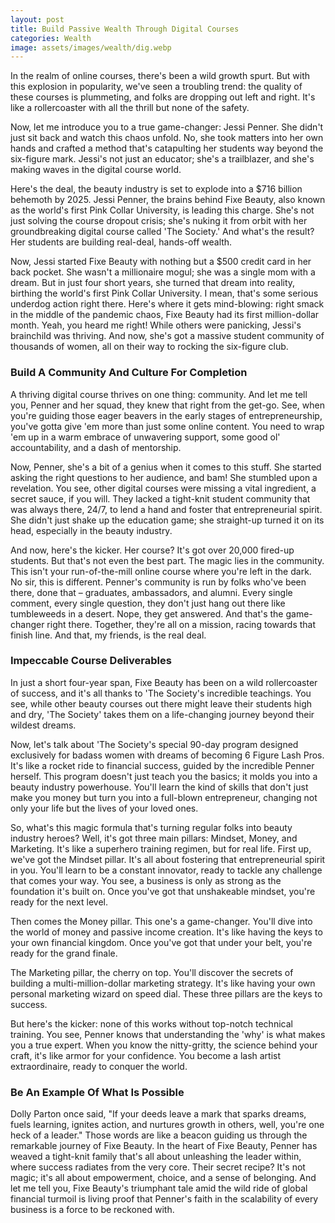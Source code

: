 ```yaml
---
layout: post
title: Build Passive Wealth Through Digital Courses
categories: Wealth
image: assets/images/wealth/dig.webp
---
```


In the realm of online courses, there's been a wild growth spurt. But with this explosion in popularity, we've seen a troubling trend: the quality of these courses is plummeting, and folks are dropping out left and right. It's like a rollercoaster with all the thrill but none of the safety.

Now, let me introduce you to a true game-changer: Jessi Penner. She didn't just sit back and watch this chaos unfold. No, she took matters into her own hands and crafted a method that's catapulting her students way beyond the six-figure mark. Jessi's not just an educator; she's a trailblazer, and she's making waves in the digital course world.

Here's the deal, the beauty industry is set to explode into a $716 billion behemoth by 2025. Jessi Penner, the brains behind Fixe Beauty, also known as the world's first Pink Collar University, is leading this charge. She's not just solving the course dropout crisis; she's nuking it from orbit with her groundbreaking digital course called 'The Society.' And what's the result? Her students are building real-deal, hands-off wealth.

Now, Jessi started Fixe Beauty with nothing but a $500 credit card in her back pocket. She wasn't a millionaire mogul; she was a single mom with a dream. But in just four short years, she turned that dream into reality, birthing the world's first Pink Collar University. I mean, that's some serious underdog action right there.
Here's where it gets mind-blowing: right smack in the middle of the pandemic chaos, Fixe Beauty had its first million-dollar month. Yeah, you heard me right! While others were panicking, Jessi's brainchild was thriving. And now, she's got a massive student community of thousands of women, all on their way to rocking the six-figure club.

### Build A Community And Culture For Completion
A thriving digital course thrives on one thing: community. And let me tell you, Penner and her squad, they knew that right from the get-go. See, when you're guiding those eager beavers in the early stages of entrepreneurship, you've gotta give 'em more than just some online content. You need to wrap 'em up in a warm embrace of unwavering support, some good ol' accountability, and a dash of mentorship.

Now, Penner, she's a bit of a genius when it comes to this stuff. She started asking the right questions to her audience, and bam! She stumbled upon a revelation. You see, other digital courses were missing a vital ingredient, a secret sauce, if you will. They lacked a tight-knit student community that was always there, 24/7, to lend a hand and foster that entrepreneurial spirit. She didn't just shake up the education game; she straight-up turned it on its head, especially in the beauty industry.

And now, here's the kicker. Her course? It's got over 20,000 fired-up students. But that's not even the best part. The magic lies in the community. This isn't your run-of-the-mill online course where you're left in the dark. No sir, this is different. Penner's community is run by folks who've been there, done that – graduates, ambassadors, and alumni. Every single comment, every single question, they don't just hang out there like tumbleweeds in a desert. Nope, they get answered. And that's the game-changer right there. Together, they're all on a mission, racing towards that finish line. And that, my friends, is the real deal.

### Impeccable Course Deliverables
In just a short four-year span, Fixe Beauty has been on a wild rollercoaster of success, and it's all thanks to 'The Society's incredible teachings. You see, while other beauty courses out there might leave their students high and dry, 'The Society' takes them on a life-changing journey beyond their wildest dreams.

Now, let's talk about 'The Society's special 90-day program designed exclusively for badass women with dreams of becoming 6 Figure Lash Pros. It's like a rocket ride to financial success, guided by the incredible Penner herself. This program doesn't just teach you the basics; it molds you into a beauty industry powerhouse. You'll learn the kind of skills that don't just make you money but turn you into a full-blown entrepreneur, changing not only your life but the lives of your loved ones.

So, what's this magic formula that's turning regular folks into beauty industry heroes? Well, it's got three main pillars: Mindset, Money, and Marketing. It's like a superhero training regimen, but for real life.
First up, we've got the Mindset pillar. It's all about fostering that entrepreneurial spirit in you. You'll learn to be a constant innovator, ready to tackle any challenge that comes your way. You see, a business is only as strong as the foundation it's built on. Once you've got that unshakeable mindset, you're ready for the next level.

Then comes the Money pillar. This one's a game-changer. You'll dive into the world of money and passive income creation. It's like having the keys to your own financial kingdom. Once you've got that under your belt, you're ready for the grand finale.

The Marketing pillar, the cherry on top. You'll discover the secrets of building a multi-million-dollar marketing strategy. It's like having your own personal marketing wizard on speed dial. These three pillars are the keys to success.

But here's the kicker: none of this works without top-notch technical training. You see, Penner knows that understanding the 'why' is what makes you a true expert. When you know the nitty-gritty, the science behind your craft, it's like armor for your confidence. You become a lash artist extraordinaire, ready to conquer the world.

### Be An Example Of What Is Possible
Dolly Parton once said, "If your deeds leave a mark that sparks dreams, fuels learning, ignites action, and nurtures growth in others, well, you're one heck of a leader." Those words are like a beacon guiding us through the remarkable journey of Fixe Beauty. In the heart of Fixe Beauty, Penner has weaved a tight-knit family that's all about unleashing the leader within, where success radiates from the very core. Their secret recipe? It's not magic; it's all about empowerment, choice, and a sense of belonging. And let me tell you, Fixe Beauty's triumphant tale amid the wild ride of global financial turmoil is living proof that Penner's faith in the scalability of every business is a force to be reckoned with.



